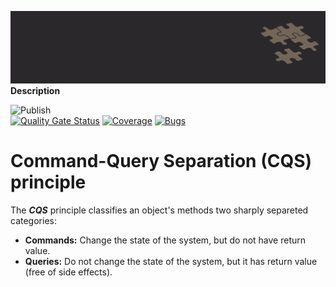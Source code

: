 ![nuget-template](https://github.com/Netension/nuget-template/blob/develop/banner.png)
__Description__

![Publish](https://github.com/Netension/nuget-template/workflows/Publish/badge.svg)<br/>
[![Quality Gate Status](https://sonarcloud.io/api/project_badges/measure?project=Netension_nuget-template&metric=alert_status)](https://sonarcloud.io/dashboard?id=Netension_nuget-template)
[![Coverage](https://sonarcloud.io/api/project_badges/measure?project=Netension_nuget-template&metric=coverage)](https://sonarcloud.io/dashboard?id=Netension_nuget-template)
[![Bugs](https://sonarcloud.io/api/project_badges/measure?project=Netension_nuget-template&metric=bugs)](https://sonarcloud.io/dashboard?id=Netension_nuget-template)

# Command-Query Separation (CQS) principle

The ***CQS*** principle classifies an object's methods two sharply separeted categories:
- **Commands:** Change the state of the system, but do not have return value.
- **Queries:** Do not change the state of the system, but it has return value (free of side effects).
